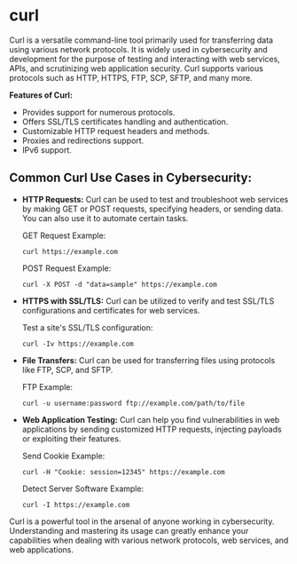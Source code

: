 # curl

Curl is a versatile command-line tool primarily used for transferring data using various network protocols. It is widely used in cybersecurity and development for the purpose of testing and interacting with web services, APIs, and scrutinizing web application security. Curl supports various protocols such as HTTP, HTTPS, FTP, SCP, SFTP, and many more.

**Features of Curl:**

- Provides support for numerous protocols.
- Offers SSL/TLS certificates handling and authentication.
- Customizable HTTP request headers and methods.
- Proxies and redirections support.
- IPv6 support.

## Common Curl Use Cases in Cybersecurity:

- **HTTP Requests:**
  Curl can be used to test and troubleshoot web services by making GET or POST requests, specifying headers, or sending data. You can also use it to automate certain tasks.

  GET Request Example:

  ```
  curl https://example.com
  ```

  POST Request Example:

  ```
  curl -X POST -d "data=sample" https://example.com
  ```

- **HTTPS with SSL/TLS:**
  Curl can be utilized to verify and test SSL/TLS configurations and certificates for web services.

  Test a site's SSL/TLS configuration:

  ```
  curl -Iv https://example.com
  ```

- **File Transfers:**
  Curl can be used for transferring files using protocols like FTP, SCP, and SFTP.

  FTP Example:

  ```
  curl -u username:password ftp://example.com/path/to/file
  ```

- **Web Application Testing:**
  Curl can help you find vulnerabilities in web applications by sending customized HTTP requests, injecting payloads or exploiting their features.

  Send Cookie Example:

  ```
  curl -H "Cookie: session=12345" https://example.com
  ```

  Detect Server Software Example:

  ```
  curl -I https://example.com
  ```

Curl is a powerful tool in the arsenal of anyone working in cybersecurity. Understanding and mastering its usage can greatly enhance your capabilities when dealing with various network protocols, web services, and web applications.
